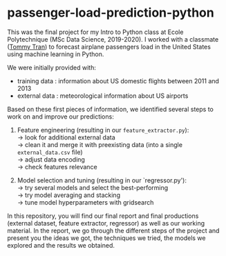 # passenger-load-prediction-python

This was the final project for my Intro to Python class at Ecole Polytechnique (MSc Data Science, 2019-2020).
I worked with a classmate ([Tommy Tran](https://github.com/TommyTranX)) to forecast airplane passengers load in the United States using machine learning in Python.

We were initially provided with:
* training data : information about US domestic flights between 2011 and 2013
* external data : meteorological information about US airports

Based on these first pieces of information, we identified several steps to work on and improve our predictions:

1. Feature engineering (resulting in our `feature_extractor.py`):\
→ look for additional external data\
→ clean it and merge it with preexisting data (into a single `external_data.csv` file)\
→ adjust data encoding\
→ check features relevance

2. Model selection and tuning (resulting in our `regressor.py'):\
→ try several models and select the best-performing\
→ try model averaging and stacking\
→ tune model hyperparameters with gridsearch

In this repository, you will find our final report and final productions (external dataset, feature extractor, regressor) as well as our working material.
In the report, we go through the different steps of the project and present you the ideas we got, the techniques we tried, the models we explored and the results we obtained.

